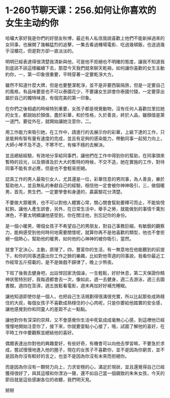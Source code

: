 # 1-260节聊天课：256.如何让你喜欢的女生主动约你

哈囉大家好我是你們的好朋友秋博，最近有人私信我說喜歡上他們不能新掉過來的女同事，也展開了幾輪猛烈的追擊，一集去看過機場電影、吃過幾頓飯，也送過幾乎沒櫃花，但是對方卻一直淡淡的。

明明已經表達得很清楚我清新與他，可是他不拒絕也不明確的態度，讓我不知道我到底該不該這樣繼續下去，那麼今天我們就來聊天乾禍，如何讓你喜歡的女生主動約你，一，第一印象很重要，平時穿著一定要乾淨大方。

雖然不知道什麼大牌，但是也要整潔乾淨，並不是非要西裝隔旅，但是一定要自己的風格，有品味要是也不可以泰國花少，不要讓女生誤會你泰國付錢，一定要穿出屬於自己的獨特味道，有個完美的第一印象。

在你們之後相處的時候特別重要，女孩子都是視覺動物，沒有任何人喜歡拉里拉她的女生，都說始於顏值，盡於彩華，和於性格，久於善良，終於人品，雖顏值是第一道門，要從外在，就開始讓她注意你，二。

用工作能力來吸引她，在工作中，請進行的去展示你的彩華，上級下達的工作，只是能夠有智有量有速度的完成，並且有足夠的感染能力，帶動同事一起努力向上，大師小琴不及不造，不寒不忙，有條不穩的去解決。

並且總結經驗，有效地分享給同事們，讓他們在工作中得到你的幫助，在同事頭來暫時的目光，以及領導及於大大的暫時的時候，不交不造，她在實施的工作，對待同事不能有求必應，但是也不會輕易拒絕。

認真工作的男人最吸引女人，尤其還是一位，彩華恆意的男同事，為人善良，樂於幫助他人，並且無私的奉獻自己的經驗，相信他一定會被你神神吸引，三，做個暖男，首先，男生們，一定要學會和身邊的，贏贏驗花分清楚。

不要做大眾暖男，也不可以對他人體實心常，關心關會幫助要釋可而止，不能愉悅紅鉤，讓他人產生誤會，另外，在日常生活中，舉手之勞，就能做到的事情千萬別淋色，不要太明顯讓他感受到，你在關注他，別忘記你的身份。

是一個小暖男，哪個女孩子不希望自己的男朋友，對自己事務巨細，有敏銳的觀察力，能夠感受到他何時何地需要關懷呢，就算你再不是他喜歡的類型，他也不會拒絕一個熱心，幫助他的暖男，如何他的心神神的被你吸引，當然。

就會下定決心，主動，原理了，四，豐富你的生活，有一無意地在他能聽到的前提下，和你的同事透露出你工作之餘的樂趣，比如對他零週的同事說，我看你最近工作經常五斤搭載的，是不是做戲不歸律了，晚上少熬夜。

下班了後我去健身吧，出註悍回家洗個澡，一生輕鬆，好好休息，第二天保證你精神狀態特別好，我每週都會去一次，像如此，週一去健身，週二去游泳，週三去圖書館，週四在澎湃，週五放鬆看電影，週末再加好好補充睡眠。

讓他知道即使你是一個人，也把自己生活規劃得很滿很充實，所以比起那些成熟穩住的大叔，每個女孩子不喜歡成熟穩住的小心肉呢，只是你要給他踏實的安全感，讓他感覺到你和同靈人的差距不止一點點。

讓他對你有深深的崇拜，又不會感覺你生活中死氣成成毫無心心感，到這裡他已經慢慢地開始注意你了，接下來，你就要耍點小心接了，哦，試圖了解他的喜好，在平時工作中要觀察並總結他的喜好。

偶爾表達出你對他的興趣愛好，有些好奇，有機會可以向他去學習嘛，不要急於求成，嘗試慢慢地進入他的圈子，現在的女孩子不喜歡你，並不是因為你窮苦，並不是因為你沒有較好的言之，也並不是因為你沒有未來而拒絕你。

而是因為你沒有一顆努力向上，力求安穩的心，滿足於現狀，並且還覺得自己已經獲得很好了，與其這樣和你漂泊一聲，還不如自己當一個親致的朱朱女孩，今天的節目就是這些感謝各位的收聽，我們明天見。

掰掰